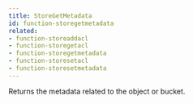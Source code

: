 ```yaml
---
title: StoreGetMetadata
id: function-storegetmetadata
related:
- function-storeaddacl
- function-storegetacl
- function-storegetmetadata
- function-storesetacl
- function-storesetmetadata
---
```


Returns the metadata related to the object or bucket.
